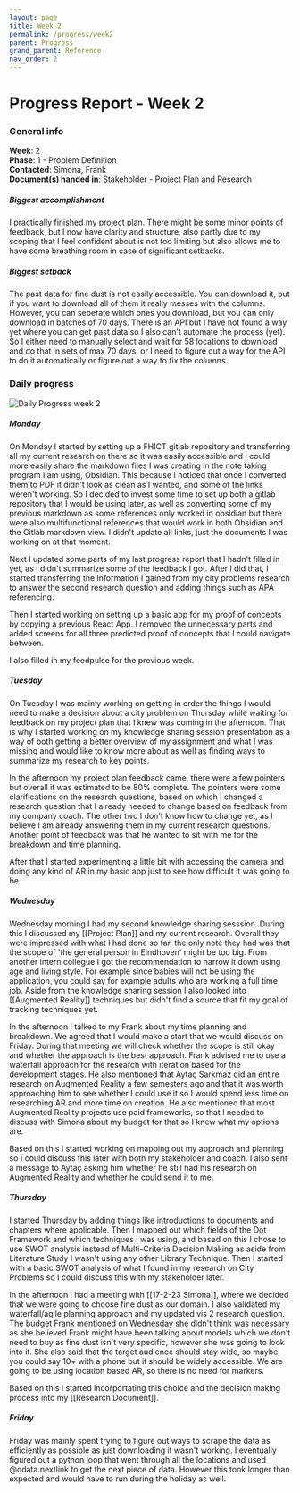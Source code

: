 ```yaml
---
layout: page
title: Week 2
permalink: /progress/week2
parent: Progress
grand_parent: Reference
nav_order: 2
---
```

# Progress Report - Week 2

### General info
**Week**: 2  
**Phase**: 1 - Problem Definition  
**Contacted**: Simona, Frank  
**Document(s) handed in**: Stakeholder - Project Plan and Research  

##### Biggest accomplishment
I practically finished my project plan. There might be some minor points of feedback, but I now have clarity and structure, also partly due to my scoping that I feel confident about is not too limiting but also allows me to have some breathing room in case of significant setbacks.

##### Biggest setback
The past data for fine dust is not easily accessible. You can download it, but if you want to download all of them it really messes with the columns. However, you can seperate which ones you download, but you can only download in batches of 70 days. There is an API but I have not found a way yet where you can get past data so  I also can't automate the process (yet). So I either need to manually select and wait for 58 locations to download and do that in sets of max 70 days, or I need to figure out a way for the API to do it automatically or figure out a way to fix the columns.

### Daily progress
![Daily Progress week 2](Week2-progress.png)

##### Monday
On Monday I started by setting up a FHICT gitlab repository and transferring all my current research on there so it was easily accessible and I could more easily share the markdown files I was creating in the note taking program I am using, Obsidian. This because I noticed that once I converted them to PDF it didn't look as clean as I wanted, and some of the links weren't working. So I decided to invest some time to set up both a gitlab repository that I would be using later, as well as converting some of my previous markdown as some references only worked in obsidian but there were also multifunctional references that would work in both Obsidian and the Gitlab markdown view. I didn't update all links, just the documents I was working on at that moment.

Next I updated some parts of my last progress report that I hadn't filled in yet, as I didn't summarize some of the feedback I got. After I did that, I started transferring the information I gained from my city problems research to answer the second research question and adding things such as APA referencing.

Then I started working on setting up a basic app for my proof of concepts by copying a previous React App. I removed the unnecessary parts and added screens for all three predicted proof of concepts that I could navigate between.

I also filled in my feedpulse for the previous week.


##### Tuesday
On Tuesday I was mainly working on getting in order the things I would need to make a decision about a city problem on Thursday while waiting for feedback on my project plan that I knew was coming in the afternoon. That is why I started working on my knowledge sharing session presentation as a way of both getting a better overview of my assignment and what I was missing and would like to know more about as well as finding ways to summarize my research to key points.

In the afternoon my project plan feedback came, there were a few pointers but overall it was estimated to be 80% complete. The pointers were some clarifications on the research questions, based on which I changed a research question that I already needed to change based on feedback from my company coach. The other two I don't know how to change yet, as I believe I am already answering them in my current research questions. Another point of feedback was that he wanted to sit with me for the breakdown and time planning.

After that I started experimenting a little bit with accessing the camera and doing any kind of AR in my basic app just to see how difficult it was going to be. 

##### Wednesday
Wednesday morning I had my second knowledge sharing sesssion. During this I discussed my [[Project Plan]] and my current research. Overall they were impressed with what I had done so far, the only note they had was that the scope of 'the general person in Eindhoven' might be too big. From another intern collegue I got the recommendation to narrow it down using age and living style. For example since babies will not be using the application, you could say for example adults who are working a full time job. Aside from the knowledge sharing session I also looked into [[Augmented Reality]] techniques but didn't find a source that fit my goal of tracking techniques yet.

In the afternoon I talked to my Frank about my time planning and breakdown. We agreed that I would make a start that we would discuss on Friday. During that meeting we will check whether the scope is still okay and whether the approach is the best approach. Frank advised me to use a waterfall approach for the research with iteration based for the development stages. He also mentioned that Aytaç Sarkmaz did an entire research on Augmented Reality a few semesters ago and that it was worth approaching him to see whether I could use it so I would spend less time on researching AR and more time on creation. He also mentioned that most Augmented Reality projects use paid frameworks, so that I needed to discuss with Simona about my budget for that so I knew what my options are.

Based on this I started working on mapping out my approach and planning so I could discuss this later with both my stakeholder and coach. I also sent a message to Aytaç asking him whether he still had his research on Augmented Reality and whether he could send it to me.

##### Thursday
I started Thursday by adding things like introductions to documents and chapters where applicable. Then I mapped out which fields of the Dot Framework and which techniques I was using, and based on this I chose to use SWOT analysis instead of Multi-Criteria Decision Making  as aside from Literature Study I wasn't using any other Library Technique. Then I started with a basic SWOT analysis of what I found in my research on City Problems so I could discuss this with my stakeholder later. 

In the afternoon I had a meeting with [[17-2-23 Simona]], where we decided that we were going to choose fine dust as our domain. I also validated my waterfall/agile planning approach and my updated vis 2 research question. The budget Frank mentioned on Wednesday she didn't think was necessary as she believed Frank might have been talking about models which we don't need to buy as fine dust isn't very specific, however she was going to look into it. She also said that the target audience should stay wide, so maybe you could say 10+ with a phone but it should be widely accessible. We are going to be using location based AR, so there is no need for markers.

Based on this I started incorportating this choice and the decision making process into my [[Research Document]].

##### Friday
Friday was mainly spent trying to figure out ways to scrape the data as efficiently as possible as just downloading it wasn't working. I eventually figured out a python loop that went through all the locations and used @odata.nextlink to get the next piece of data. However this took longer than expected and would have to run during the holiday as well.
